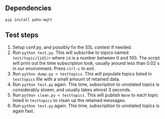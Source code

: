 ## Dependencies

```
pip install paho-mqtt
```

## Test steps

1. Setup conf.py, and possibly fix the SSL context if needed. 
2. Run `python test.py`. This will subscribe to topics named `test/topic/{id}/+` where `id` is a number between 0 and 100. The script will print out the time subscription took, usually around less than 0.02 s in our environment. Press `ctrl-c` to exit. 
3. Run `python dump.py < testtopics`. This will populate topics listed in `testtopics` file with a small amount of retained data.
4. Run `python test.py` again. This time, subscription to unrelated topics is considerably slower, and usually takes almost 3 seconds.
5. Run `python clean.py < testtopics`. This will publish `None` to each topic listed in `testtopics` to clean up the retained messages.
6. Run `python test.py` again. This time, subscription to unrelated topics is again fast.


 